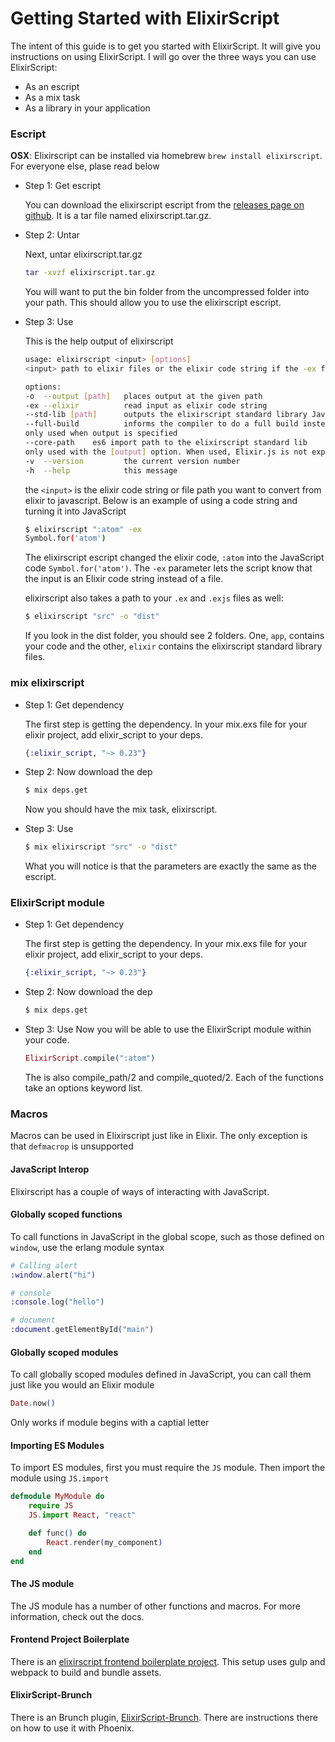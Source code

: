 # Getting Started with ElixirScript


The intent of this guide is to get you started with ElixirScript. It will give you instructions on using ElixirScript. I will go over the three ways you can use ElixirScript:

* As an escript
* As a mix task
* As a library in your application

### Escript

**OSX**: Elixirscript can be installed via homebrew `brew install elixirscript`. For everyone else, plase read below

* Step 1: Get escript

    You can download the elixirscript escript from the [releases page on github](https://github.com/bryanjos/elixirscript/releases). It is a tar file named elixirscript.tar.gz.

* Step 2: Untar

    Next, untar elixirscript.tar.gz

    ```bash
    tar -xvzf elixirscript.tar.gz
    ```

    You will want to put the bin folder from the uncompressed folder into your path. This should allow you to use the elixirscript escript.

* Step 3: Use

    This is the help output of elixirscript

    ```bash
    usage: elixirscript <input> [options]
    <input> path to elixir files or the elixir code string if the -ex flag is used

    options:
    -o  --output [path]   places output at the given path
    -ex --elixir          read input as elixir code string
    --std-lib [path]      outputs the elixirscript standard library JavaScript files to the specified path
    --full-build          informs the compiler to do a full build instead of an incremental one
    only used when output is specified
    --core-path    es6 import path to the elixirscript standard lib
    only used with the [output] option. When used, Elixir.js is not exported
    -v  --version         the current version number
    -h  --help            this message
    ```

    the `<input>` is the elixir code string or file path you want to convert from elixir to javascript. Below is an example of using a code string and turning it into JavaScript

    ```bash
    $ elixirscript ":atom" -ex
    Symbol.for('atom')
    ```

    The elixirscript escript changed the elixir code, `:atom` into the JavaScript code `Symbol.for('atom')`. The `-ex` parameter lets the script know that the input is an Elixir code string instead of a file.

    elixirscript also takes a path to your `.ex` and `.exjs` files as well:

    ```bash
    $ elixirscript "src" -o "dist"
    ```

    If you look in the dist folder, you should see 2 folders. One, `app`, contains your code and the other, `elixir` contains the elixirscript standard library files.

### mix elixirscript

* Step 1: Get dependency

    The first step is getting the dependency. In your mix.exs file for your elixir project, add elixir_script to your deps.

    ```elixir
    {:elixir_script, "~> 0.23"}
    ```

* Step 2: Now download the dep

    ```bash
    $ mix deps.get
    ```

    Now you should have the mix task, elixirscript.

* Step 3: Use
    ```bash
    $ mix elixirscript "src" -o "dist"
    ```

    What you will notice is that the parameters are exactly the same as the escript.

### ElixirScript module
* Step 1: Get dependency

    The first step is getting the dependency. In your mix.exs file for your elixir project, add elixir_script to your deps.

    ```elixir
    {:elixir_script, "~> 0.23"}
    ```

* Step 2: Now download the dep

    ```bash
    $ mix deps.get
    ```

* Step 3: Use
    Now you will be able to use the ElixirScript module within your code.

    ```elixir
    ElixirScript.compile(":atom")
    ```

    The is also compile_path/2 and compile_quoted/2. Each of the functions take an options keyword list.


### Macros
Macros can be used in Elixirscript just like in Elixir. The only exception is that `defmacrop` is unsupported


#### JavaScript Interop

Elixirscript has a couple of ways of interacting with JavaScript.

#### Globally scoped functions

To call functions in JavaScript in the global scope, such as those defined on `window`, use the erlang module syntax

```elixir
# Calling alert
:window.alert("hi")

# console
:console.log("hello")

# document
:document.getElementById("main")
```

#### Globally scoped modules

To call globally scoped modules defined in JavaScript, you can call them just like you would an Elixir module

```elixir
Date.now()
```

Only works if module begins with a captial letter

#### Importing ES Modules

To import ES modules, first you must require the `JS` module. Then import the module using `JS.import`

```elixir
defmodule MyModule do
    require JS
    JS.import React, "react"

    def func() do
        React.render(my_component)
    end
end

```

#### The JS module

The JS module has a number of other functions and macros. For more information, check out the docs.

#### Frontend Project Boilerplate

There is an [elixirscript frontend boilerplate project](https://github.com/bryanjos/elixirscript-project-boilerplate). This setup uses gulp and webpack to build and bundle assets.


#### ElixirScript-Brunch

There is an Brunch plugin, [ElixirScript-Brunch](https://www.npmjs.com/package/elixirscript-brunch).
There are instructions there on how to use it with Phoenix.
